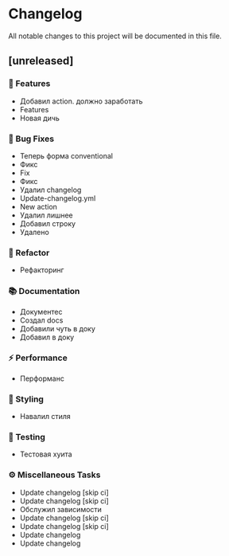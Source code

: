 # Changelog

All notable changes to this project will be documented in this file.

## [unreleased]

### 🚀 Features

- Добавил action. должно заработать
- Features
- Новая дичь

### 🐛 Bug Fixes

- Теперь форма conventional
- Фикс
- Fix
- Фикс
- Удалил changelog
- Update-changelog.yml
- New action
- Удалил лишнее
- Добавил строку
- Удалено

### 🚜 Refactor

- Рефакторинг

### 📚 Documentation

- Документес
- Создал docs
- Добавили чуть в доку
- Добавил в доку

### ⚡ Performance

- Перформанс

### 🎨 Styling

- Навалил стиля

### 🧪 Testing

- Тестовая хуита

### ⚙️ Miscellaneous Tasks

- Update changelog [skip ci]
- Update changelog [skip ci]
- Обслужил зависимости
- Update changelog [skip ci]
- Update changelog [skip ci]
- Update changelog
- Update changelog

<!-- generated by git-cliff -->
